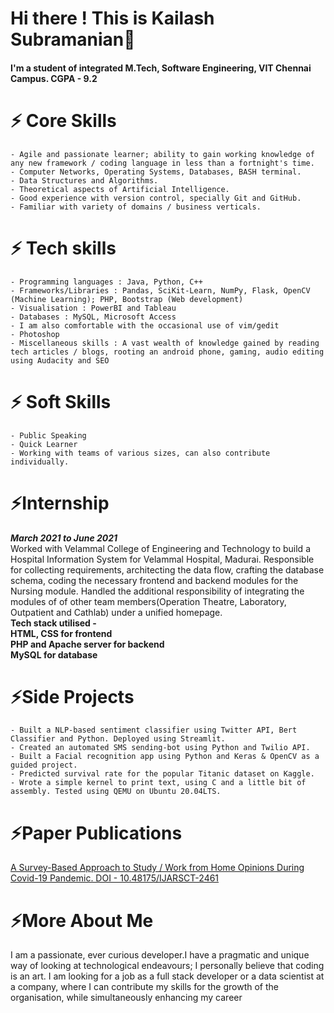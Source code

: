 # Hi there ! This is Kailash Subramanian👋 
#### I'm a student of integrated M.Tech, Software Engineering, VIT Chennai Campus. CGPA - 9.2

# ⚡ Core Skills
    - Agile and passionate learner; ability to gain working knowledge of any new framework / coding language in less than a fortnight's time.
    - Computer Networks, Operating Systems, Databases, BASH terminal.
    - Data Structures and Algorithms.
    - Theoretical aspects of Artificial Intelligence.
    - Good experience with version control, specially Git and GitHub.
    - Familiar with variety of domains / business verticals. 
    
# ⚡ Tech skills
    - Programming languages : Java, Python, C++
    - Frameworks/Libraries : Pandas, SciKit-Learn, NumPy, Flask, OpenCV (Machine Learning); PHP, Bootstrap (Web development)
    - Visualisation : PowerBI and Tableau 
    - Databases : MySQL, Microsoft Access
    - I am also comfortable with the occasional use of vim/gedit
    - Photoshop 
    - Miscellaneous skills : A vast wealth of knowledge gained by reading tech articles / blogs, rooting an android phone, gaming, audio editing using Audacity and SEO

# ⚡ Soft Skills
    - Public Speaking
    - Quick Learner
    - Working with teams of various sizes, can also contribute individually.

# ⚡Internship

***March 2021 to June 2021*** <br> Worked with Velammal College of Engineering and Technology to build a Hospital Information System for Velammal Hospital, Madurai. Responsible for collecting requirements, architecting the data flow,  crafting the database schema, coding the necessary frontend and backend modules for the Nursing module. Handled the additional responsibility of integrating the modules of of other team members(Operation Theatre, Laboratory, Outpatient and Cathlab) under a unified homepage. <br><b>Tech stack utilised - <br>HTML, CSS for frontend<br>PHP and Apache server for backend<br>MySQL for database</b>

# ⚡Side Projects
 
    - Built a NLP-based sentiment classifier using Twitter API, Bert Classifier and Python. Deployed using Streamlit.
    - Created an automated SMS sending-bot using Python and Twilio API.
    - Built a Facial recognition app using Python and Keras & OpenCV as a guided project.
    - Predicted survival rate for the popular Titanic dataset on Kaggle.  
    - Wrote a simple kernel to print text, using C and a little bit of assembly. Tested using QEMU on Ubuntu 20.04LTS.
    

# ⚡Paper Publications

<a href="https://ijarsct.co.in/jani1.html">A Survey-Based Approach to Study / Work from Home Opinions During Covid-19 Pandemic. DOI - 10.48175/IJARSCT-2461 </a>

# ⚡More About Me

I am a passionate, ever curious developer.I have a pragmatic and unique way of looking at technological endeavours; I personally believe that coding is an art. I am looking for a job as a full stack developer or a data scientist at a company, where I can contribute my skills for the growth of the organisation, while simultaneously enhancing my career 
